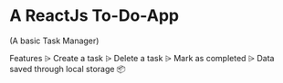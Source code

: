 # A ReactJs To-Do-App
  (A basic Task Manager)

Features
 ⩥ Create a task
 ⩥ Delete a task
 ⩥ Mark as completed
 ⩥ Data saved through local storage 📦 
